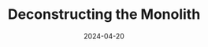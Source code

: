 ---
title: "Deconstructing the Monolith"
date: 2024-04-20
location: "JavaScript Meetup Bangalore"
slideLink: "https://docs.google.com/presentation/d/1dl3hP_eDORShqzBBAja03Ou9dhy5kACE-LyJHn6n72c/edit?usp=sharing"
isPublish: true
---